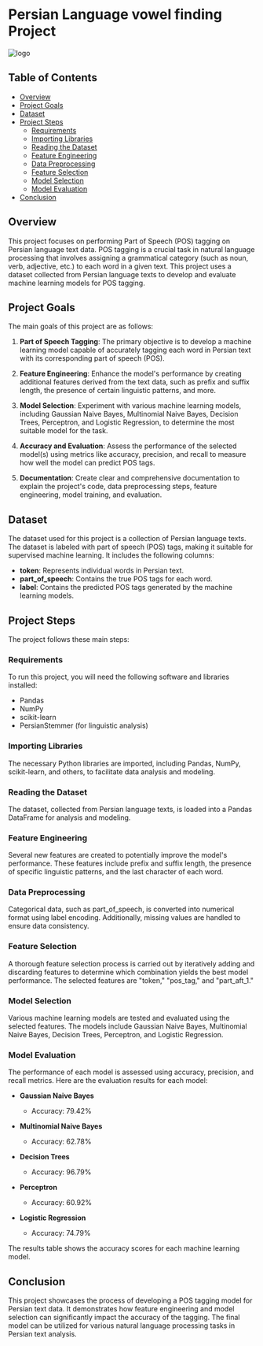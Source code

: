 # Persian Language vowel finding Project
![logo](nlp-pr3.png)

## Table of Contents
- [Overview](#overview)
- [Project Goals](#project-goals)
- [Dataset](#dataset)
- [Project Steps](#project-steps)
  - [Requirements](#requirements)
  - [Importing Libraries](#importing-libraries)
  - [Reading the Dataset](#reading-the-dataset)
  - [Feature Engineering](#feature-engineering)
  - [Data Preprocessing](#data-preprocessing)
  - [Feature Selection](#feature-selection)
  - [Model Selection](#model-selection)
  - [Model Evaluation](#model-evaluation)
- [Conclusion](#conclusion)

## Overview

This project focuses on performing Part of Speech (POS) tagging on Persian language text data. POS tagging is a crucial task in natural language processing that involves assigning a grammatical category (such as noun, verb, adjective, etc.) to each word in a given text. This project uses a dataset collected from Persian language texts to develop and evaluate machine learning models for POS tagging.

## Project Goals

The main goals of this project are as follows:

1. **Part of Speech Tagging**: The primary objective is to develop a machine learning model capable of accurately tagging each word in Persian text with its corresponding part of speech (POS).

2. **Feature Engineering**: Enhance the model's performance by creating additional features derived from the text data, such as prefix and suffix length, the presence of certain linguistic patterns, and more.

3. **Model Selection**: Experiment with various machine learning models, including Gaussian Naive Bayes, Multinomial Naive Bayes, Decision Trees, Perceptron, and Logistic Regression, to determine the most suitable model for the task.

4. **Accuracy and Evaluation**: Assess the performance of the selected model(s) using metrics like accuracy, precision, and recall to measure how well the model can predict POS tags.

5. **Documentation**: Create clear and comprehensive documentation to explain the project's code, data preprocessing steps, feature engineering, model training, and evaluation.

## Dataset

The dataset used for this project is a collection of Persian language texts. The dataset is labeled with part of speech (POS) tags, making it suitable for supervised machine learning. It includes the following columns:

- **token**: Represents individual words in Persian text.
- **part_of_speech**: Contains the true POS tags for each word.
- **label**: Contains the predicted POS tags generated by the machine learning models.

## Project Steps

The project follows these main steps:

### Requirements

To run this project, you will need the following software and libraries installed:

- Pandas
- NumPy
- scikit-learn
- PersianStemmer (for linguistic analysis)

### Importing Libraries

The necessary Python libraries are imported, including Pandas, NumPy, scikit-learn, and others, to facilitate data analysis and modeling.

### Reading the Dataset

The dataset, collected from Persian language texts, is loaded into a Pandas DataFrame for analysis and modeling.

### Feature Engineering

Several new features are created to potentially improve the model's performance. These features include prefix and suffix length, the presence of specific linguistic patterns, and the last character of each word.

### Data Preprocessing

Categorical data, such as part_of_speech, is converted into numerical format using label encoding. Additionally, missing values are handled to ensure data consistency.

### Feature Selection

A thorough feature selection process is carried out by iteratively adding and discarding features to determine which combination yields the best model performance. The selected features are "token," "pos_tag," and "part_aft_1."

### Model Selection

Various machine learning models are tested and evaluated using the selected features. The models include Gaussian Naive Bayes, Multinomial Naive Bayes, Decision Trees, Perceptron, and Logistic Regression.

### Model Evaluation

The performance of each model is assessed using accuracy, precision, and recall metrics. Here are the evaluation results for each model:

- **Gaussian Naive Bayes**
  - Accuracy: 79.42%

- **Multinomial Naive Bayes**
  - Accuracy: 62.78%

- **Decision Trees**
  - Accuracy: 96.79%

- **Perceptron**
  - Accuracy: 60.92%

- **Logistic Regression**
  - Accuracy: 74.79%

The results table shows the accuracy scores for each machine learning model.

## Conclusion

This project showcases the process of developing a POS tagging model for Persian text data. It demonstrates how feature engineering and model selection can significantly impact the accuracy of the tagging. The final model can be utilized for various natural language processing tasks in Persian text analysis.

